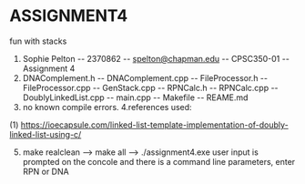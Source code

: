 # ASSIGNMENT4
fun with stacks

1. Sophie Pelton -- 2370862 -- spelton@chapman.edu -- CPSC350-01 -- Assignment 4
2. DNAComplement.h -- DNAComplement.cpp -- FileProcessor.h -- FileProcessor.cpp -- GenStack.cpp -- RPNCalc.h -- RPNCalc.cpp -- DoublyLinkedList.cpp -- main.cpp -- Makefile -- REAME.md
3. no known compile errors. 
4.references used: 

(1) https://ioecapsule.com/linked-list-template-implementation-of-doubly-linked-list-using-c/

5. make realclean --> make all --> ./assignment4.exe
  user input is prompted on the concole and there is a command line parameters, enter RPN or DNA
